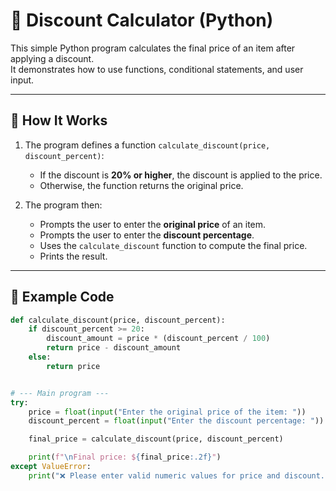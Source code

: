 # 🛒 Discount Calculator (Python)

This simple Python program calculates the final price of an item after applying a discount.  
It demonstrates how to use functions, conditional statements, and user input.

---

## 📖 How It Works

1. The program defines a function `calculate_discount(price, discount_percent)`:
   - If the discount is **20% or higher**, the discount is applied to the price.
   - Otherwise, the function returns the original price.

2. The program then:
   - Prompts the user to enter the **original price** of an item.
   - Prompts the user to enter the **discount percentage**.
   - Uses the `calculate_discount` function to compute the final price.
   - Prints the result.

---

## 📝 Example Code

```python
def calculate_discount(price, discount_percent):
    if discount_percent >= 20:
        discount_amount = price * (discount_percent / 100)
        return price - discount_amount
    else:
        return price


# --- Main program ---
try:
    price = float(input("Enter the original price of the item: "))
    discount_percent = float(input("Enter the discount percentage: "))

    final_price = calculate_discount(price, discount_percent)

    print(f"\nFinal price: ${final_price:.2f}")
except ValueError:
    print("❌ Please enter valid numeric values for price and discount.")

